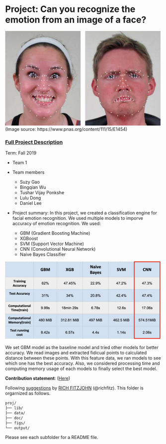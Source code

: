 # Project: Can you recognize the emotion from an image of a face? 
<img src="figs/CE.jpg" alt="Compound Emotions" width="500"/>
(Image source: https://www.pnas.org/content/111/15/E1454)

### [Full Project Description](doc/project3_desc.md)

Term: Fall 2019

+ Team 1
+ Team members
	+ Suzy Gao
	+ Bingqian Wu
	+ Tushar Vijay Ponkshe
	+ Lulu Dong
	+ Daniel Lee

+ Project summary: In this project, we created a classification engine for facial emotion recognition. We used multiple models to imporve accuracy of emotion recognition. We used:
	+ GBM (Gradient Boosting Machine)
	+ XGBoost
	+ SVM (Support Vector Machine)
	+ CNN (Convolutional Neural Network)
	+ Naive Bayes Classifier

<img src="figs/result.png" alt="prediction results" width="500"/> 

We set GBM model as the baseline model and tried other models for better accuracy. We read images and extracted fidicual points to calculated distance between these points. With this feature data, we ran models to see which one has the best accuracy. Also, we considered processing time and computing memory usage of each models to finally select the best model.
	
**Contribution statement**: ([Here](doc/a_note_on_contributions.md)) 

Following [suggestions](http://nicercode.github.io/blog/2013-04-05-projects/) by [RICH FITZJOHN](http://nicercode.github.io/about/#Team) (@richfitz). This folder is orgarnized as follows.

```
proj/
├── lib/
├── data/
├── doc/
├── figs/
└── output/
```

Please see each subfolder for a README file.
